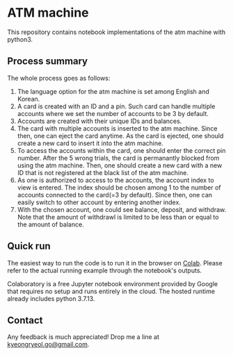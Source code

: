 # ATM machine

This repository contains notebook implementations of the atm machine with python3.

## Process summary

The whole process goes as follows:

1. The language option for the atm machine is set among English and Korean.
2. A card is created with an ID and a pin. Such card can handle multiple accounts where we set the number of accounts to be 3 by default.
3. Accounts are created with their unique IDs and balances.
4. The card with multiple accounts is inserted to the atm machine. Since then, one can eject the card anytime. As the card is ejected, one should create a new card to insert it into the atm machine.
5. To access the accounts within the card, one should enter the correct pin number. After the 5 wrong trials, the card is permanantly blocked from using the atm machine. Then, one should create a new card with a new ID that is not registered at the black list of the atm machine.
6. As one is authorized to access to the accounts, the account index to view is entered. The index should be chosen among 1 to the number of accounts connected to the card(=3 by default). Since then, one can easily switch to other account by entering another index.
7. With the chosen account, one could see balance, deposit, and withdraw. Note that the amount of withdrawl is limited to be less than or equal to the amount of balance.

## Quick run

The easiest way to run the code is to run it in the browser on [Colab](https://colab.research.google.com/drive/1-eud4LRyPo5JpkBnn33OvXAb_ZuJag5Q?usp=sharing). Please refer to the actual running example through the notebook's outputs.

Colaboratory is a free Jupyter notebook environment provided by Google that requires no setup and runs entirely in the cloud. The hosted runtime already includes python 3.7.13.

## Contact

Any feedback is much appreciated! Drop me a line at kyeongryeol.go@gmail.com.